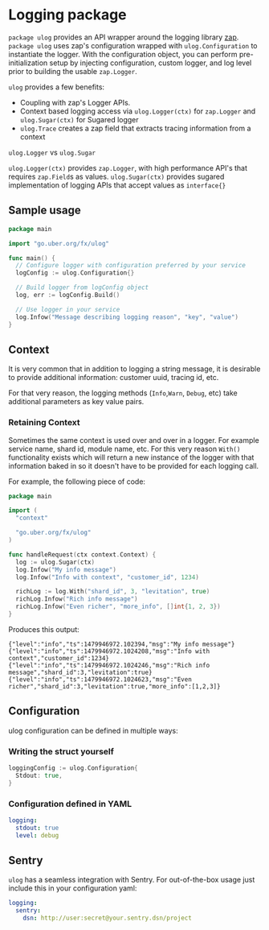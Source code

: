 # Logging package

`package ulog` provides an API wrapper around the logging library
[zap](https://github.com/uber-go/zap). `package ulog` uses zap's configuration wrapped with
`ulog.Configuration` to instantiate the logger. With the configuration object, you
can perform pre-initialization setup by injecting configuration,
custom logger, and log level prior to building the usable `zap.Logger`.

`ulog` provides a few benefits:

- Coupling with zap's Logger APIs.
- Context based logging access via `ulog.Logger(ctx)` for `zap.Logger` and `ulog.Sugar(ctx)` for Sugared logger
- `ulog.Trace` creates a zap field that extracts tracing information from a context

`ulog.Logger` vs `ulog.Sugar`

`ulog.Logger(ctx)` provides `zap.Logger`, with high performance API's that requires `zap.Field`s as values.
`ulog.Sugar(ctx)` provides sugared implementation of logging APIs that accept values as `interface{}`

## Sample usage

```go
package main

import "go.uber.org/fx/ulog"

func main() {
  // Configure logger with configuration preferred by your service
  logConfig := ulog.Configuration{}

  // Build logger from logConfig object
  log, err := logConfig.Build()

  // Use logger in your service
  log.Infow("Message describing logging reason", "key", "value")
}
```

## Context

It is very common that in addition to logging a string message, it is desirable
to provide additional information: customer uuid, tracing id, etc.

For that very reason, the logging methods (`Info`,`Warn`, `Debug`, etc) take
additional parameters as key value pairs.

### Retaining Context

Sometimes the same context is used over and over in a logger. For example
service name, shard id, module name, etc. For this very reason `With()`
functionality exists which will return a new instance of the logger with
that information baked in so it doesn't have to be provided
for each logging call.

For example, the following piece of code:

```go
package main

import (
  "context"

  "go.uber.org/fx/ulog"
)

func handleRequest(ctx context.Context) {
  log := ulog.Sugar(ctx)
  log.Infow("My info message")
  log.Infow("Info with context", "customer_id", 1234)

  richLog := log.With("shard_id", 3, "levitation", true)
  richLog.Infow("Rich info message")
  richLog.Infow("Even richer", "more_info", []int{1, 2, 3})
}
```

Produces this output:

```
{"level":"info","ts":1479946972.102394,"msg":"My info message"}
{"level":"info","ts":1479946972.1024208,"msg":"Info with context","customer_id":1234}
{"level":"info","ts":1479946972.1024246,"msg":"Rich info message","shard_id":3,"levitation":true}
{"level":"info","ts":1479946972.1024623,"msg":"Even richer","shard_id":3,"levitation":true,"more_info":[1,2,3]}
```

## Configuration

ulog configuration can be defined in multiple ways:

### Writing the struct yourself

```go
loggingConfig := ulog.Configuration{
  Stdout: true,
}
```

### Configuration defined in YAML

```yaml
logging:
  stdout: true
  level: debug
```


## Sentry

`ulog` has a seamless integration with Sentry. For out-of-the-box usage
just include this in your configuration yaml:

```yaml
logging:
  sentry:
    dsn: http://user:secret@your.sentry.dsn/project
```

